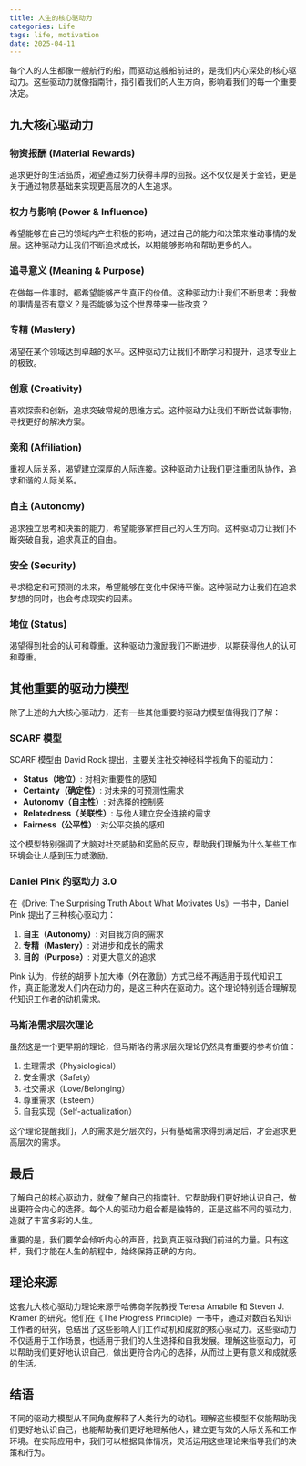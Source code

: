 ```yaml
---
title: 人生的核心驱动力
categories: Life
tags: life, motivation
date: 2025-04-11
---
```


每个人的人生都像一艘航行的船，而驱动这艘船前进的，是我们内心深处的核心驱动力。这些驱动力就像指南针，指引着我们的人生方向，影响着我们的每一个重要决定。

## 九大核心驱动力

### 物资报酬 (Material Rewards)
追求更好的生活品质，渴望通过努力获得丰厚的回报。这不仅仅是关于金钱，更是关于通过物质基础来实现更高层次的人生追求。

### 权力与影响 (Power & Influence)
希望能够在自己的领域内产生积极的影响，通过自己的能力和决策来推动事情的发展。这种驱动力让我们不断追求成长，以期能够影响和帮助更多的人。

### 追寻意义 (Meaning & Purpose)
在做每一件事时，都希望能够产生真正的价值。这种驱动力让我们不断思考：我做的事情是否有意义？是否能够为这个世界带来一些改变？

### 专精 (Mastery)
渴望在某个领域达到卓越的水平。这种驱动力让我们不断学习和提升，追求专业上的极致。

### 创意 (Creativity)
喜欢探索和创新，追求突破常规的思维方式。这种驱动力让我们不断尝试新事物，寻找更好的解决方案。

### 亲和 (Affiliation)
重视人际关系，渴望建立深厚的人际连接。这种驱动力让我们更注重团队协作，追求和谐的人际关系。

### 自主 (Autonomy)
追求独立思考和决策的能力，希望能够掌控自己的人生方向。这种驱动力让我们不断突破自我，追求真正的自由。

### 安全 (Security)
寻求稳定和可预测的未来，希望能够在变化中保持平衡。这种驱动力让我们在追求梦想的同时，也会考虑现实的因素。

### 地位 (Status)
渴望得到社会的认可和尊重。这种驱动力激励我们不断进步，以期获得他人的认可和尊重。

## 其他重要的驱动力模型

除了上述的九大核心驱动力，还有一些其他重要的驱动力模型值得我们了解：

### SCARF 模型

SCARF 模型由 David Rock 提出，主要关注社交神经科学视角下的驱动力：

- **Status（地位）**: 对相对重要性的感知
- **Certainty（确定性）**: 对未来的可预测性需求
- **Autonomy（自主性）**: 对选择的控制感
- **Relatedness（关联性）**: 与他人建立安全连接的需求
- **Fairness（公平性）**: 对公平交换的感知

这个模型特别强调了大脑对社交威胁和奖励的反应，帮助我们理解为什么某些工作环境会让人感到压力或激励。

### Daniel Pink 的驱动力 3.0

在《Drive: The Surprising Truth About What Motivates Us》一书中，Daniel Pink 提出了三种核心驱动力：

1. **自主（Autonomy）**: 对自我方向的需求
2. **专精（Mastery）**: 对进步和成长的需求
3. **目的（Purpose）**: 对更大意义的追求

Pink 认为，传统的胡萝卜加大棒（外在激励）方式已经不再适用于现代知识工作，真正能激发人们内在动力的，是这三种内在驱动力。这个理论特别适合理解现代知识工作者的动机需求。

### 马斯洛需求层次理论

虽然这是一个更早期的理论，但马斯洛的需求层次理论仍然具有重要的参考价值：

1. 生理需求（Physiological）
2. 安全需求（Safety）
3. 社交需求（Love/Belonging）
4. 尊重需求（Esteem）
5. 自我实现（Self-actualization）

这个理论提醒我们，人的需求是分层次的，只有基础需求得到满足后，才会追求更高层次的需求。

## 最后

了解自己的核心驱动力，就像了解自己的指南针。它帮助我们更好地认识自己，做出更符合内心的选择。每个人的驱动力组合都是独特的，正是这些不同的驱动力，造就了丰富多彩的人生。

重要的是，我们要学会倾听内心的声音，找到真正驱动我们前进的力量。只有这样，我们才能在人生的航程中，始终保持正确的方向。

## 理论来源

这套九大核心驱动力理论来源于哈佛商学院教授 Teresa Amabile 和 Steven J. Kramer 的研究。他们在《The Progress Principle》一书中，通过对数百名知识工作者的研究，总结出了这些影响人们工作动机和成就的核心驱动力。这些驱动力不仅适用于工作场景，也适用于我们的人生选择和自我发展。理解这些驱动力，可以帮助我们更好地认识自己，做出更符合内心的选择，从而过上更有意义和成就感的生活。

## 结语

不同的驱动力模型从不同角度解释了人类行为的动机。理解这些模型不仅能帮助我们更好地认识自己，也能帮助我们更好地理解他人，建立更有效的人际关系和工作环境。在实际应用中，我们可以根据具体情况，灵活运用这些理论来指导我们的决策和行为。 